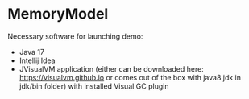 # MemoryModel
Necessary software for launching demo:
* Java 17
* Intellij Idea
* JVisualVM application (either can be downloaded here: https://visualvm.github.io or comes out of the box with java8 jdk in jdk/bin folder) with installed Visual GC plugin
